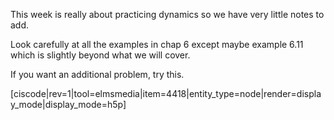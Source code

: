 This week is really about practicing dynamics so we have very little notes to add. 

Look carefully at all the examples in chap 6 except maybe example 6.11 which is slightly beyond what we will cover. 

If you want an additional problem, try this. 

[ciscode|rev=1|tool=elmsmedia|item=4418|entity_type=node|render=display_mode|display_mode=h5p]